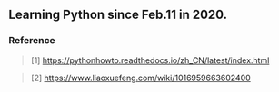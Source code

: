## Learning Python since Feb.11 in 2020.

### Reference
> [1] https://pythonhowto.readthedocs.io/zh_CN/latest/index.html

> [2] https://www.liaoxuefeng.com/wiki/1016959663602400